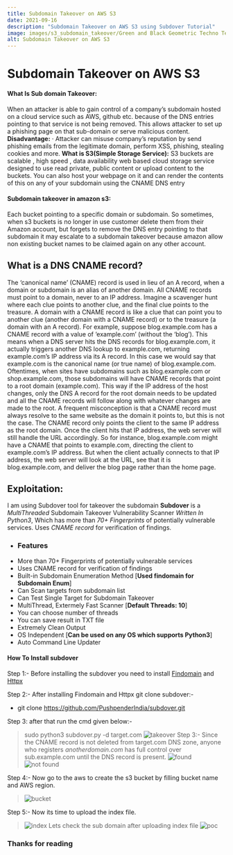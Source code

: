```yaml
---
title: Subdomain Takeover on AWS S3
date: 2021-09-16
description: "Subdomain Takeover on AWS S3 using Subdover Tutorial"
image: images/s3_subdomain_takeover/Green and Black Geometric Techno Technology YouTube Channel Art.png
alt: Subdomain Takeover on AWS S3
---
```


# Subdomain Takeover on AWS S3

#### What Is Sub domain Takeover:

When an attacker is able to gain control of a company’s subdomain hosted on a cloud service such as AWS, github etc. because of the DNS entries pointing to that service is not being removed. This allows attacker to set up a phishing page on that sub-domain or serve malicious content.
**Disadvantage:**
· Attacker can misuse company’s reputation by send phishing emails from the legitimate domain, perform XSS, phishing, stealing cookies and more.
**What is S3(Simple Storage Service):** S3 buckets are scalable , high speed , data availability web based cloud storage service designed to use read private, public content or upload content to the buckets. You can also host your webpage on it and can render the contents of this on any of your subdomain using the CNAME DNS entry

#### Subdomain takeover in amazon s3:

Each bucket pointing to a specific domain or subdomain. So sometimes, when s3 buckets is no longer in use customer delete them from their Amazon account, but forgets to remove the DNS entry pointing to that subdomain it may escalate to a subdomain takeover because amazon allow non existing bucket names to be claimed again on any other account.

## What is a DNS CNAME record?

The ‘canonical name’ (CNAME) record is used in lieu of an A record, when a domain or subdomain is an alias of another domain. All CNAME records must point to a domain, never to an IP address. Imagine a scavenger hunt where each clue points to another clue, and the final clue points to the treasure. A domain with a CNAME record is like a clue that can point you to another clue (another domain with a CNAME record) or to the treasure (a domain with an A record).
For example, suppose blog.example.com has a CNAME record with a value of ‘example.com’ (without the ‘blog’). This means when a DNS server hits the DNS records for blog.example.com, it actually triggers another DNS lookup to example.com, returning example.com’s IP address via its A record. In this case we would say that example.com is the canonical name (or true name) of blog.example.com.
Oftentimes, when sites have subdomains such as blog.example.com or shop.example.com, those subdomains will have CNAME records that point to a root domain (example.com). This way if the IP address of the host changes, only the DNS A record for the root domain needs to be updated and all the CNAME records will follow along with whatever changes are made to the root.
A frequent misconception is that a CNAME record must always resolve to the same website as the domain it points to, but this is not the case. The CNAME record only points the client to the same IP address as the root domain. Once the client hits that IP address, the web server will still handle the URL accordingly. So for instance, blog.example.com might have a CNAME that points to example.com, directing the client to example.com’s IP address. But when the client actually connects to that IP address, the web server will look at the URL, see that it is blog.example.com, and deliver the blog page rather than the home page.

## Exploitation:

I am using Subdover tool for takeover the subdomain
**Subdover** is a _MultiThreaded_ Subdomain Takeover Vulnerability Scanner _Written In Python3_, Which has more than _70+ Fingerprints_ of potentially vulnerable services. Uses _CNAME record_ for verification of findings.

- ### Features
- More than 70+ Fingerprints of potentially vulnerable services
- Uses CNAME record for verification of findings
- Built-in Subdomain Enumeration Method [**Used findomain for Subdomain Enum**]
- Can Scan targets from subdomain list
- Can Test Single Target for Subdomain Takeover
- MultiThread, Extermely Fast Scanner [**Default Threads: 10**]
- You can choose number of threads
- You can save result in TXT file
- Extremely Clean Output
- OS Independent [**Can be used on any OS which supports Python3**]
- Auto Command Line Updater

#### How To Install subdover

Step 1:- Before installing the subdover you need to install [Findomain](https://github.com/Findomain/Findomain) and [Httpx](https://github.com/projectdiscovery/httpx)

Step 2:- After installing Findomain and Httpx git clone subdover:-

- git clone https://github.com/PushpenderIndia/subdover.git

Step 3: after that run the cmd given below:-
  > sudo python3 subdover.py -d target.com
  > ![takeover](https://i.postimg.cc/43HZfqZG/subdover.jpg)
  > Step 3:- Since the CNAME record is not deleted from
  > target.com DNS zone, anyone who registers _anotherdomain.com_ has full control over sub.example.com until the DNS record is present.
  > ![found](https://i.postimg.cc/Ls0XvwBg/found.jpg) 
  > ![not found](https://i.postimg.cc/mrbcD7VV/not-found.jpg)

Step 4:- Now go to the aws to create the s3 bucket by filling bucket name and AWS region.
  > ![bucket](https://i.postimg.cc/449stmKg/cr-bucket.jpg)
  
Step 5:- Now its time to upload the index file.
  > ![index](https://i.postimg.cc/pXdNCrrr/upload-in.jpg)
  > Lets check the sub domain after uploading index file
  > ![poc](https://i.postimg.cc/gcQySBkh/poc.jpg)

### Thanks for reading